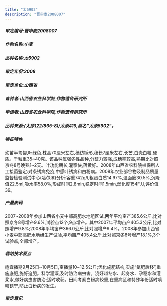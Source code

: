 ```yaml
---
title: "太5902"
description: "晋审麦2008007"
---
```

##### 审定编号:晋审麦2008007

##### 作物名称:小麦

##### 品种名称:太5902

##### 审定年份:2008

##### 审定单位:山西省

##### 育种者:山西省农业科学院,作物遗传研究所

##### 申请者:山西省农业科学院,作物遗传研究所

##### 品种来源:(太原122/865-8)/太原419,原名“太原5902”。

##### 特征特性
幼苗半匍匐,叶绿色,株高70厘米左右,穗纺锤形,穗长7厘米左右,长芒,白壳白粒,硬质。千粒重35~40克。该品种属强冬性品种,分蘖力较强,成穗率较高,熟期比对照京冬8号晚熟1~2天。叶功能期长,灌浆快,落黄好。2008年山西省农科院植保所人工接菌鉴定:对条锈病免疫,中感叶锈病和白粉病。2008年农业部谷物及制品质量监督检验测试中心(哈尔滨)分析:容重742g/l,粗蛋白质14.97%,湿面筋30.5%,沉降值22.5ml,吸水率58.0%,形成时间2.8min,稳定时间1.5min,弱化度154F.U,评价值39。

##### 产量表现
2007~2008年参加山西省小麦中部高肥水地组区试,两年平均亩产385.6公斤,比对照京冬8号增产9.6%,试验点12个,9点增产。其中2007年平均亩产405.3公斤,比对照增产9.8%;2008年平均亩产366.0公斤,比对照增产9.4%。2008年参加山西省小麦中部高肥水地组生产试验,平均亩产405.4公斤,比对照京冬8号增产18.1%,3个试验点,全部增产。

##### 栽培技术要点
适宜播期9月25日~10月5日,亩播量10~12.5公斤;优化施肥结构,实施“氮肥后移”,重施底肥,施好追肥。科学灌溉,及时防治病虫害。浇好越冬水、起身水、孕穗水和灌浆水,做好病虫害防治;适时收获。田间考察白粉病较重,在重病区和特殊年份适时喷粉锈宁,防止白粉病的发生。

##### 审定意见

